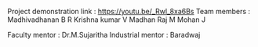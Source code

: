 Project demonstration link : https://youtu.be/_Rwl_8xa6Bs
Team members : 
Madhivadhanan B R
Krishna kumar V
Madhan Raj M
Mohan J

Faculty mentor : Dr.M.Sujaritha
Industrial mentor : Baradwaj
